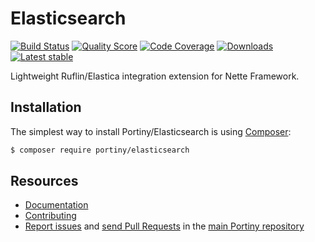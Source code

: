 # Elasticsearch

[![Build Status](https://img.shields.io/travis/portiny/elasticsearch.svg?style=flat-square)](https://travis-ci.org/portiny/elasticsearch)
[![Quality Score](https://img.shields.io/scrutinizer/g/portiny/elasticsearch.svg?style=flat-square)](https://scrutinizer-ci.com/g/portiny/elasticsearch)
[![Code Coverage](https://img.shields.io/scrutinizer/coverage/g/portiny/elasticsearch.svg?style=flat-square)](https://scrutinizer-ci.com/g/portiny/elasticsearch)
[![Downloads](https://img.shields.io/packagist/dt/portiny/elasticsearch.svg?style=flat-square)](https://packagist.org/packages/portiny/elasticsearch)
[![Latest stable](https://img.shields.io/github/tag/portiny/elasticsearch.svg?style=flat-square)](https://packagist.org/packages/portiny/elasticsearch)

Lightweight Ruflin/Elastica integration extension for Nette Framework.


## Installation

The simplest way to install Portiny/Elasticsearch is using  [Composer](http://getcomposer.org/):

```sh
$ composer require portiny/elasticsearch
```


## Resources

 * [Documentation](https://github.com/portiny/elasticsearch/blob/master/docs/en/index.md)
 * [Contributing](https://github.com/portiny/portiny/blob/master/CODE_OF_CONDUCT.md)
 * [Report issues](https://github.com/portiny/portiny/issues) and [send Pull Requests](https://github.com/portiny/portiny/pulls) in the [main Portiny repository](https://github.com/portiny/portiny)
